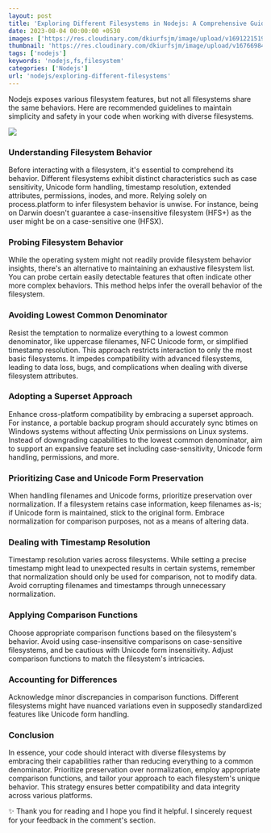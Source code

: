 ```yaml
---
layout: post
title: 'Exploring Different Filesystems in Nodejs: A Comprehensive Guide'
date: 2023-08-04 00:00:00 +0530
images: ['https://res.cloudinary.com/dkiurfsjm/image/upload/v1691221519/pexels-anete-lusina-4792288_lt95ab.jpg']
thumbnail: 'https://res.cloudinary.com/dkiurfsjm/image/upload/v1676698473/nodejs_dark_cjoudy.png'
tags: ['nodejs']
keywords: 'nodejs,fs,filesystem'
categories: ['Nodejs']
url: 'nodejs/exploring-different-filesystems'
---
```


Nodejs exposes various filesystem features, but not all filesystems share the same behaviors. Here are recommended guidelines to maintain simplicity and safety in your code when working with diverse filesystems.

![](https://res.cloudinary.com/dkiurfsjm/image/upload/v1691221519/pexels-anete-lusina-4792288_lt95ab.jpg)

### Understanding Filesystem Behavior

Before interacting with a filesystem, it's essential to comprehend its behavior. Different filesystems exhibit distinct characteristics such as case sensitivity, Unicode form handling, timestamp resolution, extended attributes, permissions, inodes, and more. Relying solely on process.platform to infer filesystem behavior is unwise. For instance, being on Darwin doesn't guarantee a case-insensitive filesystem (HFS+) as the user might be on a case-sensitive one (HFSX).

### Probing Filesystem Behavior

While the operating system might not readily provide filesystem behavior insights, there's an alternative to maintaining an exhaustive filesystem list. You can probe certain easily detectable features that often indicate other more complex behaviors. This method helps infer the overall behavior of the filesystem.

### Avoiding Lowest Common Denominator

Resist the temptation to normalize everything to a lowest common denominator, like uppercase filenames, NFC Unicode form, or simplified timestamp resolution. This approach restricts interaction to only the most basic filesystems. It impedes compatibility with advanced filesystems, leading to data loss, bugs, and complications when dealing with diverse filesystem attributes.

### Adopting a Superset Approach

Enhance cross-platform compatibility by embracing a superset approach. For instance, a portable backup program should accurately sync btimes on Windows systems without affecting Unix permissions on Linux systems. Instead of downgrading capabilities to the lowest common denominator, aim to support an expansive feature set including case-sensitivity, Unicode form handling, permissions, and more.

### Prioritizing Case and Unicode Form Preservation

When handling filenames and Unicode forms, prioritize preservation over normalization. If a filesystem retains case information, keep filenames as-is; if Unicode form is maintained, stick to the original form. Embrace normalization for comparison purposes, not as a means of altering data.

### Dealing with Timestamp Resolution

Timestamp resolution varies across filesystems. While setting a precise timestamp might lead to unexpected results in certain systems, remember that normalization should only be used for comparison, not to modify data. Avoid corrupting filenames and timestamps through unnecessary normalization.

### Applying Comparison Functions

Choose appropriate comparison functions based on the filesystem's behavior. Avoid using case-insensitive comparisons on case-sensitive filesystems, and be cautious with Unicode form insensitivity. Adjust comparison functions to match the filesystem's intricacies.

### Accounting for Differences

Acknowledge minor discrepancies in comparison functions. Different filesystems might have nuanced variations even in supposedly standardized features like Unicode form handling.

### Conclusion

In essence, your code should interact with diverse filesystems by embracing their capabilities rather than reducing everything to a common denominator. Prioritize preservation over normalization, employ appropriate comparison functions, and tailor your approach to each filesystem's unique behavior. This strategy ensures better compatibility and data integrity across various platforms.

✨ Thank you for reading and I hope you find it helpful. I sincerely request for your feedback in the comment's section.